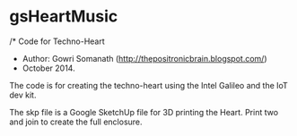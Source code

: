 gsHeartMusic
============
/* Code for Techno-Heart
 *  Author: Gowri Somanath (http://thepositronicbrain.blogspot.com/)
 *  October 2014.

  The code is for creating the techno-heart using the Intel Galileo and the IoT dev kit.

The skp file is a Google SketchUp file for 3D printing the Heart. Print two and join to create the full enclosure.


